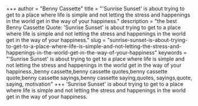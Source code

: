+++
author = "Benny Cassette"
title = "'Sunrise Sunset' is about trying to get to a place where life is simple and not letting the stress and happenings in the world get in the way of your happiness."
description = "the best Benny Cassette Quote: 'Sunrise Sunset' is about trying to get to a place where life is simple and not letting the stress and happenings in the world get in the way of your happiness."
slug = "sunrise-sunset-is-about-trying-to-get-to-a-place-where-life-is-simple-and-not-letting-the-stress-and-happenings-in-the-world-get-in-the-way-of-your-happiness"
keywords = "'Sunrise Sunset' is about trying to get to a place where life is simple and not letting the stress and happenings in the world get in the way of your happiness.,benny cassette,benny cassette quotes,benny cassette quote,benny cassette sayings,benny cassette saying,quotes, sayings,quote, saying, motivation"
+++
'Sunrise Sunset' is about trying to get to a place where life is simple and not letting the stress and happenings in the world get in the way of your happiness.
